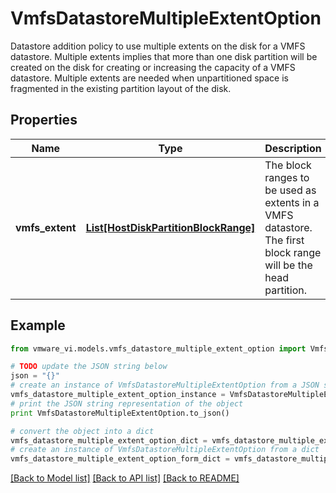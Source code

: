 # VmfsDatastoreMultipleExtentOption

Datastore addition policy to use multiple extents on the disk for a VMFS datastore.  Multiple extents implies that more than one disk partition will be created on the disk for creating or increasing the capacity of a VMFS datastore. Multiple extents are needed when unpartitioned space is fragmented in the existing partition layout of the disk. 

## Properties
Name | Type | Description | Notes
------------ | ------------- | ------------- | -------------
**vmfs_extent** | [**List[HostDiskPartitionBlockRange]**](HostDiskPartitionBlockRange.md) | The block ranges to be used as extents in a VMFS datastore.  The first block range will be the head partition.  | 

## Example

```python
from vmware_vi.models.vmfs_datastore_multiple_extent_option import VmfsDatastoreMultipleExtentOption

# TODO update the JSON string below
json = "{}"
# create an instance of VmfsDatastoreMultipleExtentOption from a JSON string
vmfs_datastore_multiple_extent_option_instance = VmfsDatastoreMultipleExtentOption.from_json(json)
# print the JSON string representation of the object
print VmfsDatastoreMultipleExtentOption.to_json()

# convert the object into a dict
vmfs_datastore_multiple_extent_option_dict = vmfs_datastore_multiple_extent_option_instance.to_dict()
# create an instance of VmfsDatastoreMultipleExtentOption from a dict
vmfs_datastore_multiple_extent_option_form_dict = vmfs_datastore_multiple_extent_option.from_dict(vmfs_datastore_multiple_extent_option_dict)
```
[[Back to Model list]](../README.md#documentation-for-models) [[Back to API list]](../README.md#documentation-for-api-endpoints) [[Back to README]](../README.md)


